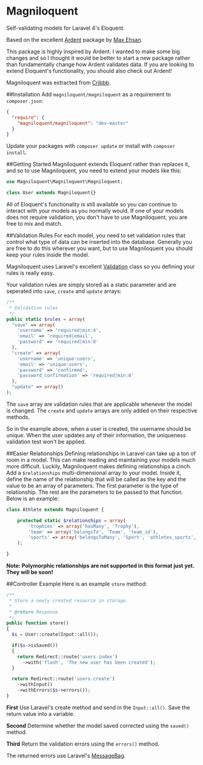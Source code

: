 Magniloquent
============

Self-validating models for Laravel 4's Eloquent.

Based on the excellent [Ardent](https://github.com/laravelbook/ardent) package by [Max Ehsan](https://github.com/laravelbook).

This package is highly inspired by Ardent. I wanted to make some big changes and so I thought it would be better to start a new package rather than fundamentally change how Ardent validates data. If you are looking to extend Eloquent's functionality, you should also check out Ardent!

Magniloquent was extracted from [Cribbb](https://github.com/cribbb/cribbb).

##Installation
Add `magniloquent/magniloquent` as a requirement to `composer.json`:

```json
{
  "require": {
    "magniloquent/magniloquent": "dev-master"
  }
}
```

Update your packages with `composer update` or install with `composer install`.

##Getting Started
Magniloquent extends Eloquent rather than replaces it, and so to use Magniloquent, you need to extend your models like this:
```php
use Magniloquent\Magniloquent\Magniloquent;

class User extends Magniloquent{}
```
All of Eloquent's functionality is still available so you can continue to interact with your models as you normally would. If one of your models does not require validation, you don't have to use Magniloquent, you are free to mix and match.

##Validation Rules
For each model, you need to set validation rules that control what type of data can be inserted into the database. Generally you are free to do this wherever you want, but to use Magniloquent you should keep your rules inside the model.

Magniloquent uses Laravel's excellent [Validation](http://laravel.com/docs/validation) class so you defining your rules is really easy.

Your validation rules are simply stored as a static parameter and are seperated into `save`, `create` and `update` arrays:
```php
/**
 * Validation rules
 */
public static $rules = array(
  "save" => array(
    'username' => 'required|min:4',
    'email' => 'required|email',
    'password' => 'required|min:8'
  ),
  "create" => array(
    'username' => 'unique:users',
    'email' => 'unique:users',
    'password' => 'confirmed',
    'password_confirmation' => 'required|min:8'
  ),
  "update" => array()
);
```
The `save` array are validation rules that are applicable whenever the model is changed. The `create` and `update` arrays are only added on their respective methods.

So in the example above, when a user is created, the username should be unique. When the user updates any of their information, the uniqueness validation test won't be applied.

##Easier Relationships
Defining relationships in Laravel can take up a ton of room in a model.  This can make reading and maintaining your models much more difficult.  Luckily, Magniloquent makes defining relationships a cinch.  Add a `$relationships` multi-dimensional array to your model.  Inside it, define the name of the relationship that will be called as the key and the value to be an array of parameters.  The first parameter is the type of relationship.  The rest are the parameters to be passed to that function.  Below is an example:

```php
class Athlete extends Magniloquent {

    protected static $relationships = array(
        'trophies' => array('hasMany', 'Trophy'),
        'team' => array('belongsTo', 'Team', 'team_id'),
        'sports' => array('belongsToMany', 'Sport', 'athletes_sports', 'athlete_id', 'sport_id')
    );

}
```

**Note: Polymorphic relationships are not supported in this format just yet.  They will be soon!**

##Controller Example
Here is an example `store` method:

```php
/**
 * Store a newly created resource in storage.
 *
 * @return Response
 */
public function store()
{
  $s = User::create(Input::all());

  if($s->isSaved())
  {
    return Redirect::route('users.index')
      ->with('flash', 'The new user has been created');
  }

  return Redirect::route('users.create')
    ->withInput()
    ->withErrors($s->errors());
}
```
**First** Use Laravel's create method and send in the `Input::all()`. Save the return value into a variable.

**Second** Determine whether the model saved corrected using the `saved()` method.

**Third** Return the validation errors using the `errors()` method.

The returned errors use Laravel's [MessageBag](http://laravel.com/docs/validation#error-messages-and-views).
